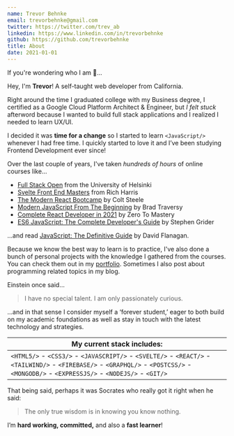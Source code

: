 ```yaml
---
name: Trevor Behnke
email: trevorbehnke@gmail.com
twitter: https://twitter.com/trev_ab
linkedin: https://www.linkedin.com/in/trevorbehnke
github: https://github.com/trevorbehnke
title: About
date: 2021-01-01
---
```


If you're wondering who I am 🧐...

Hey, I'm **Trevor**! A self-taught web developer from California.

Right around the time I graduated college with my Business degree, I certified as a Google Cloud Platform Architect & Engineer, but _I felt stuck_ afterword because I wanted to build full stack applications and I realized I needed to learn UX/UI.

I decided it was **time for a change** so I started to learn `<JavaScript/>` whenever I had free time. I quickly started to love it and I’ve been studying Frontend Development ever since!

Over the last couple of years, I've taken _hundreds of hours_ of online courses like...

- [Full Stack Open](https://fullstackopen.com/en/) from the University of Helsinki
- [Svelte Front End Masters](https://frontendmasters.com/courses/svelte/) from Rich Harris
- [The Modern React Bootcamp](https://www.udemy.com/course/modern-react-bootcamp/) by Colt Steele
- [Modern JavaScript From The Beginning](https://www.udemy.com/course/modern-javascript-from-the-beginning/) by Brad Traversy
- [Complete React Developer in 2021](https://www.udemy.com/course/complete-react-developer-zero-to-mastery/) by Zero To Mastery
- [ES6 JavaScript: The Complete Developer's Guide](https://www.udemy.com/course/javascript-es6-tutorial/) by Stephen Grider

...and read [JavaScript: The Definitive Guide](https://www.oreilly.com/library/view/javascript-the-definitive/9781491952016/) by David Flanagan.

Because we know the best way to learn is to practice, I've also done a bunch of personal projects with the knowledge I gathered from the courses. You can check them out in my [portfolio](http://trevorbehnke.com/projects). Sometimes I also post about programming related topics in my blog.

Einstein once said...

> I have no special talent. I am only passionately curious.

...and in that sense I consider myself a ‘forever student,’ eager to both build on my academic foundations as well as stay in touch with the latest technology and strategies.

| My current stack includes:                                                                                                                                                                 |
| ------------------------------------------------------------------------------------------------------------------------------------------------------------------------------------------ |
| `<HTML5/>` - `<CSS3/>` - `<JAVASCRIPT/>` - `<SVELTE/>` - `<REACT/>` - `<TAILWIND/>` - `<FIREBASE/>` - `<GRAPHQL/>` - `<POSTCSS/>` - `<MONGODB/>` - `<EXPRESSJS/>` - `<NODEJS/>` - `<GIT/>` |

That being said, perhaps it was Socrates who really got it right when he said:

> The only true wisdom is in knowing you know nothing.

I’m **hard working, committed,** and also a **fast learner**!
